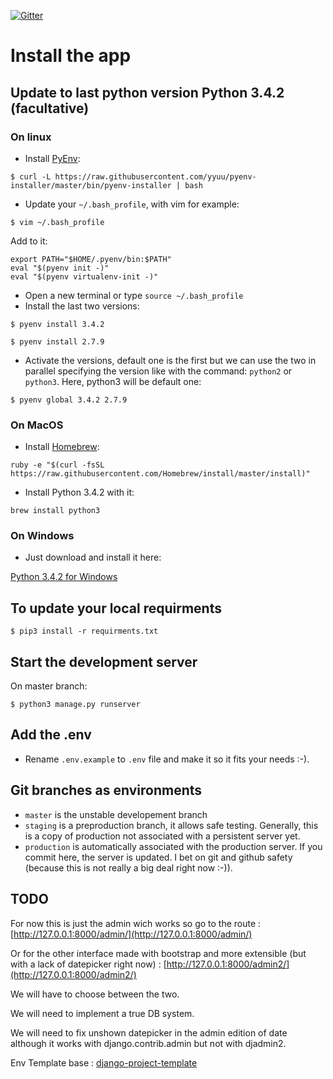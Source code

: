 [![Gitter](https://badges.gitter.im/Join%20Chat.svg)](https://gitter.im/julienkosinski/psychomino?utm_source=badge&utm_medium=badge&utm_campaign=pr-badge&utm_content=badge)

# Install the app

## Update to last python version **Python 3.4.2** (facultative)

### On linux

- Install [PyEnv](https://github.com/yyuu/pyenv):
```
$ curl -L https://raw.githubusercontent.com/yyuu/pyenv-installer/master/bin/pyenv-installer | bash
```
- Update your ```~/.bash_profile```, with vim for example:
```
$ vim ~/.bash_profile
```
Add to it:
```
export PATH="$HOME/.pyenv/bin:$PATH"
eval "$(pyenv init -)"
eval "$(pyenv virtualenv-init -)"
```
- Open a new terminal or type ```source ~/.bash_profile```
- Install the last two versions:
```
$ pyenv install 3.4.2
```
```
$ pyenv install 2.7.9
```
- Activate the versions, default one is the first but we can use the two in parallel specifying the version like with the command: ```python2``` or ```python3```.
Here, python3 will be default one:
```
$ pyenv global 3.4.2 2.7.9
```

### On MacOS

- Install [Homebrew](http://brew.sh/):
```
ruby -e "$(curl -fsSL https://raw.githubusercontent.com/Homebrew/install/master/install)"
```

- Install Python 3.4.2 with it:
```
brew install python3
```

### On Windows

- Just download and install it here:
 
[Python 3.4.2 for Windows](https://www.python.org/ftp/python/3.4.2/python-3.4.2.msi)

## To update your local requirments
```
$ pip3 install -r requirments.txt
```

## Start the development server
On master branch:
```
$ python3 manage.py runserver
```

## Add the .env
- Rename ```.env.example``` to ```.env``` file and make it so it fits your needs :-).

## Git branches as environments
- ```master``` is the unstable developement branch
- ```staging``` is a preproduction branch, it allows safe testing. Generally, this is a copy of production not associated with a persistent server yet.
- ```production``` is automatically associated with the production server. If you commit here, the server is updated. I bet on git and github safety (because this is not really a big deal right now :-)).

## TODO
For now this is just the admin wich works so go to the route :
[http://127.0.0.1:8000/admin/](http://127.0.0.1:8000/admin/)

Or for the other interface made with bootstrap and more extensible (but with a lack of datepicker right now) :
[http://127.0.0.1:8000/admin2/](http://127.0.0.1:8000/admin2/)

We will have to choose between the two.

We will need to implement a true DB system.

We will need to fix unshown datepicker in the admin edition of date although it works with django.contrib.admin but not with djadmin2.


Env Template base : [django-project-template](https://github.com/jpadilla/django-project-template)
